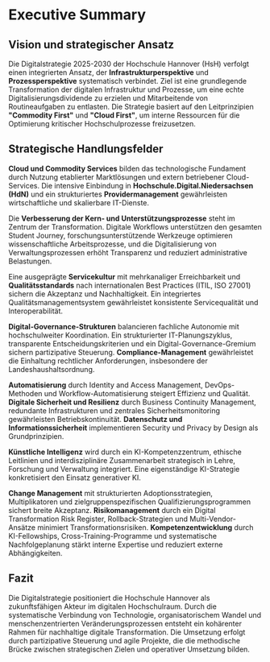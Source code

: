 # Executive Summary

## Vision und strategischer Ansatz

Die Digitalstrategie 2025-2030 der Hochschule Hannover (HsH) verfolgt einen integrierten Ansatz, der **Infrastrukturperspektive** und **Prozessperspektive** systematisch verbindet. Ziel ist eine grundlegende Transformation der digitalen Infrastruktur und Prozesse, um eine echte Digitalisierungsdividende zu erzielen und Mitarbeitende von Routineaufgaben zu entlasten. Die Strategie basiert auf den Leitprinzipien **"Commodity First"** und **"Cloud First"**, um interne Ressourcen für die Optimierung kritischer Hochschulprozesse freizusetzen.

## Strategische Handlungsfelder

**Cloud und Commodity Services** bilden das technologische Fundament durch Nutzung etablierter Marktlösungen und extern betriebener Cloud-Services. Die intensive Einbindung in **Hochschule.Digital.Niedersachsen (HdN)** und ein strukturiertes **Providermanagement** gewährleisten wirtschaftliche und skalierbare IT-Dienste.

Die **Verbesserung der Kern- und Unterstützungsprozesse** steht im Zentrum der Transformation. Digitale Workflows unterstützen den gesamten Student Journey, forschungsunterstützende Werkzeuge optimieren wissenschaftliche Arbeitsprozesse, und die Digitalisierung von Verwaltungsprozessen erhöht Transparenz und reduziert administrative Belastungen.

Eine ausgeprägte **Servicekultur** mit mehrkanaliger Erreichbarkeit und **Qualitätsstandards** nach internationalen Best Practices (ITIL, ISO 27001) sichern die Akzeptanz und Nachhaltigkeit. Ein integriertes Qualitätsmanagementsystem gewährleistet konsistente Servicequalität und Interoperabilität.

**Digital-Governance-Strukturen** balancieren fachliche Autonomie mit hochschulweiter Koordination. Ein strukturierter IT-Planungszyklus, transparente Entscheidungskriterien und ein Digital-Governance-Gremium sichern partizipative Steuerung. **Compliance-Management** gewährleistet die Einhaltung rechtlicher Anforderungen, insbesondere der Landeshaushaltsordnung.

**Automatisierung** durch Identity and Access Management, DevOps-Methoden und Workflow-Automatisierung steigert Effizienz und Qualität. **Digitale Sicherheit und Resilienz** durch Business Continuity Management, redundante Infrastrukturen und zentrales Sicherheitsmonitoring gewährleisten Betriebskontinuität. **Datenschutz und Informationssicherheit** implementieren Security und Privacy by Design als Grundprinzipien.

**Künstliche Intelligenz** wird durch ein KI-Kompetenzzentrum, ethische Leitlinien und interdisziplinäre Zusammenarbeit strategisch in Lehre, Forschung und Verwaltung integriert. Eine eigenständige KI-Strategie konkretisiert den Einsatz generativer KI.

**Change Management** mit strukturierten Adoptionsstrategien, Multiplikatoren und zielgruppenspezifischen Qualifizierungsprogrammen sichert breite Akzeptanz. **Risikomanagement** durch ein Digital Transformation Risk Register, Rollback-Strategien und Multi-Vendor-Ansätze minimiert Transformationsrisiken. **Kompetenzentwicklung** durch KI-Fellowships, Cross-Training-Programme und systematische Nachfolgeplanung stärkt interne Expertise und reduziert externe Abhängigkeiten.

## Fazit

Die Digitalstrategie positioniert die Hochschule Hannover als zukunftsfähigen Akteur im digitalen Hochschulraum. Durch die systematische Verbindung von Technologie, organisatorischem Wandel und menschenzentrierten Veränderungsprozessen entsteht ein kohärenter Rahmen für nachhaltige digitale Transformation. Die Umsetzung erfolgt durch partizipative Steuerung und agile Projekte, die die methodische Brücke zwischen strategischen Zielen und operativer Umsetzung bilden.
